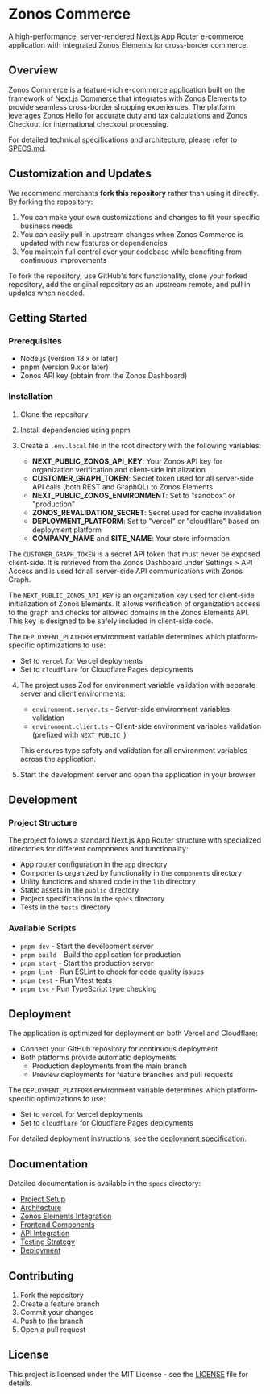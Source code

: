 # Zonos Commerce

A high-performance, server-rendered Next.js App Router e-commerce application with integrated Zonos Elements for cross-border commerce.

## Overview

Zonos Commerce is a feature-rich e-commerce application built on the framework of [Next.js Commerce](https://github.com/vercel/commerce) that integrates with Zonos Elements to provide seamless cross-border shopping experiences. The platform leverages Zonos Hello for accurate duty and tax calculations and Zonos Checkout for international checkout processing.

For detailed technical specifications and architecture, please refer to [SPECS.md](./SPECS.md).

## Customization and Updates

We recommend merchants **fork this repository** rather than using it directly. By forking the repository:

1. You can make your own customizations and changes to fit your specific business needs
2. You can easily pull in upstream changes when Zonos Commerce is updated with new features or dependencies
3. You maintain full control over your codebase while benefiting from continuous improvements

To fork the repository, use GitHub's fork functionality, clone your forked repository, add the original repository as an upstream remote, and pull in updates when needed.

## Getting Started

### Prerequisites

- Node.js (version 18.x or later)
- pnpm (version 9.x or later)
- Zonos API key (obtain from the Zonos Dashboard)

### Installation

1. Clone the repository

2. Install dependencies using pnpm

3. Create a `.env.local` file in the root directory with the following variables:

   - **NEXT_PUBLIC_ZONOS_API_KEY**: Your Zonos API key for organization verification and client-side initialization
   - **CUSTOMER_GRAPH_TOKEN**: Secret token used for all server-side API calls (both REST and GraphQL) to Zonos Elements
   - **NEXT_PUBLIC_ZONOS_ENVIRONMENT**: Set to "sandbox" or "production"
   - **ZONOS_REVALIDATION_SECRET**: Secret used for cache invalidation
   - **DEPLOYMENT_PLATFORM**: Set to "vercel" or "cloudflare" based on deployment platform
   - **COMPANY_NAME** and **SITE_NAME**: Your store information

The `CUSTOMER_GRAPH_TOKEN` is a secret API token that must never be exposed client-side. It is retrieved from the Zonos Dashboard under Settings > API Access and is used for all server-side API communications with Zonos Graph.

The `NEXT_PUBLIC_ZONOS_API_KEY` is an organization key used for client-side initialization of Zonos Elements. It allows verification of organization access to the graph and checks for allowed domains in the Zonos Elements API. This key is designed to be safely included in client-side code.

The `DEPLOYMENT_PLATFORM` environment variable determines which platform-specific optimizations to use:
- Set to `vercel` for Vercel deployments
- Set to `cloudflare` for Cloudflare Pages deployments

4. The project uses Zod for environment variable validation with separate server and client environments:
   - `environment.server.ts` - Server-side environment variables validation
   - `environment.client.ts` - Client-side environment variables validation (prefixed with `NEXT_PUBLIC_`)

   This ensures type safety and validation for all environment variables across the application.

5. Start the development server and open the application in your browser

## Development

### Project Structure

The project follows a standard Next.js App Router structure with specialized directories for different components and functionality:
- App router configuration in the `app` directory
- Components organized by functionality in the `components` directory
- Utility functions and shared code in the `lib` directory
- Static assets in the `public` directory
- Project specifications in the `specs` directory
- Tests in the `tests` directory

### Available Scripts

- `pnpm dev` - Start the development server
- `pnpm build` - Build the application for production
- `pnpm start` - Start the production server
- `pnpm lint` - Run ESLint to check for code quality issues
- `pnpm test` - Run Vitest tests
- `pnpm tsc` - Run TypeScript type checking

## Deployment

The application is optimized for deployment on both Vercel and Cloudflare:

- Connect your GitHub repository for continuous deployment
- Both platforms provide automatic deployments:
  - Production deployments from the main branch
  - Preview deployments for feature branches and pull requests

The `DEPLOYMENT_PLATFORM` environment variable determines which platform-specific optimizations to use:
- Set to `vercel` for Vercel deployments
- Set to `cloudflare` for Cloudflare Pages deployments

For detailed deployment instructions, see the [deployment specification](./specs/deployment.spec.md).

## Documentation

Detailed documentation is available in the `specs` directory:

- [Project Setup](./specs/project-setup.spec.md)
- [Architecture](./specs/architecture.spec.md)
- [Zonos Elements Integration](./specs/zonos-elements-integration.spec.md)
- [Frontend Components](./specs/frontend-components.spec.md)
- [API Integration](./specs/api-integration.spec.md)
- [Testing Strategy](./specs/testing-strategy.spec.md)
- [Deployment](./specs/deployment.spec.md)

## Contributing

1. Fork the repository
2. Create a feature branch
3. Commit your changes
4. Push to the branch
5. Open a pull request

## License

This project is licensed under the MIT License - see the [LICENSE](LICENSE) file for details. 

